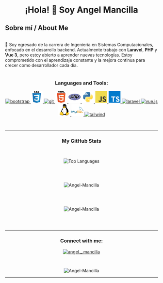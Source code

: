 <h1 align="center">¡Hola! 👋 Soy Angel Mancilla</h1>

<h2>Sobre mí / About Me</h2>
<br>
🚀 Soy egresado de la carrera de Ingeniería en Sistemas Computacionales, enfocado en el desarrollo backend.  
Actualmente trabajo con <strong>Laravel</strong>, <strong>PHP</strong> y <strong>Vue 3</strong>, pero estoy abierto a aprender nuevas tecnologías.  
Estoy comprometido con el aprendizaje constante y la mejora continua para crecer como desarrollador cada día.
<br><br>


<h3 align="center">Languages and Tools:</h3>
<p align="center">
  <a href="https://getbootstrap.com" target="_blank" rel="noreferrer">
    <img src="https://cdn.jsdelivr.net/gh/devicons/devicon/icons/bootstrap/bootstrap-original.svg" alt="bootstrap" width="40" height="40"/>
  </a>
  
  <a href="https://www.w3schools.com/css/" target="_blank" rel="noreferrer">
    <img src="https://raw.githubusercontent.com/devicons/devicon/master/icons/css3/css3-original-wordmark.svg" alt="css3" width="40" height="40"/>
  </a>

  <a href="https://git-scm.com/" target="_blank" rel="noreferrer">
    <img src="https://www.vectorlogo.zone/logos/git-scm/git-scm-icon.svg" alt="git" width="40" height="40"/>
  </a>

  <a href="https://www.w3.org/html/" target="_blank" rel="noreferrer">
    <img src="https://raw.githubusercontent.com/devicons/devicon/master/icons/html5/html5-original-wordmark.svg" alt="html5" width="40" height="40"/>
  </a>

  <a href="https://www.php.net" target="_blank" rel="noreferrer">
    <img src="https://raw.githubusercontent.com/devicons/devicon/master/icons/php/php-original.svg" alt="php" width="40" height="40"/>
  </a>

  <a href="https://www.python.org" target="_blank" rel="noreferrer">
    <img src="https://raw.githubusercontent.com/devicons/devicon/master/icons/python/python-original.svg" alt="python" width="40" height="40"/>
  </a>

  <a href="https://developer.mozilla.org/en-US/docs/Web/JavaScript" target="_blank" rel="noreferrer">
    <img src="https://raw.githubusercontent.com/devicons/devicon/master/icons/javascript/javascript-original.svg" alt="javascript" width="40" height="40"/>
  </a>

  <a href="https://www.typescriptlang.org/" target="_blank" rel="noreferrer">
    <img src="https://raw.githubusercontent.com/devicons/devicon/master/icons/typescript/typescript-original.svg" alt="typescript" width="40" height="40"/>
  </a>

  <a href="https://laravel.com" target="_blank" rel="noreferrer">
  <img src="https://cdn.simpleicons.org/laravel/FF2D20" alt="laravel" width="40" height="40"/>
  </a>

  <a href="https://vuejs.org/" target="_blank" rel="noreferrer">
  <img src="https://cdn.simpleicons.org/vue.js/4FC08D" alt="vue.js" width="40" height="40"/>
  </a>

  <a href="https://www.linux.org/" target="_blank" rel="noreferrer">
    <img src="https://raw.githubusercontent.com/devicons/devicon/master/icons/linux/linux-original.svg" alt="linux" width="40" height="40"/>
  </a>

  <a href="https://www.mysql.com/" target="_blank" rel="noreferrer">
    <img src="https://raw.githubusercontent.com/devicons/devicon/master/icons/mysql/mysql-original-wordmark.svg" alt="mysql" width="40" height="40"/>
  </a>

  <a href="https://tailwindcss.com/" target="_blank" rel="noreferrer">
    <img src="https://www.vectorlogo.zone/logos/tailwindcss/tailwindcss-icon.svg" alt="tailwind" width="40" height="40"/>
  </a>
</p>
<br>

<hr  width="100%" >

<h3 align="center">My GitHub Stats</h3>
<br>

<p align="center"> <img src="https://github-readme-stats.vercel.app/api/top-langs/?username=Angel-Mancilla&layout=compact&theme=radical" alt="Top Languages"/> </p>

<br><br>
<p align="center"><img src="https://github-readme-stats.vercel.app/api?username=Angel-Mancilla&show_icons=true&theme=dark&locale=en" alt="Angel-Mancilla" /></p>
<br><br>

<p align="center"><img src="https://streak-stats.demolab.com?user=Angel-Mancilla&theme=dark" alt="Angel-Mancilla" /></p>
<br><br>
<hr width="100%" >
<h3 align="center">Connect with me:</h3>
<p align="center">
<!--<a href="https://linkedin.com/in/anirudh-rai-072732220" target="blank"><img align="center" src="https://raw.githubusercontent.com/rahuldkjain/github-profile-readme-generator/master/src/images/icons/Social/linked-in-alt.svg" alt="anirudh-rai-072732220" height="30" width="40" /></a>-->
<!--<a href="https://stackoverflow.com/users/21304875" target="blank"><img align="center" src="https://raw.githubusercontent.com/rahuldkjain/github-profile-readme-generator/master/src/images/icons/Social/stack-overflow.svg" alt="21304875" height="30" width="40" /></a>
<a href="https://kaggle.com/anirudhrai693" target="blank"><img align="center" src="https://raw.githubusercontent.com/rahuldkjain/github-profile-readme-generator/master/src/images/icons/Social/kaggle.svg" alt="anirudhrai693" height="30" width="40" /></a>-->
<a href="https://instagram.com/angel._.mancilla" target="blank"><img align="center" src="https://raw.githubusercontent.com/rahuldkjain/github-profile-readme-generator/master/src/images/icons/Social/instagram.svg" alt="angel._.mancilla" height="30" width="40" /></a>
</p>
<br>

<p align="center"><img src="https://komarev.com/ghpvc/?username=Angel-Mancilla&label=Visitas%20al%20perfil&color=0e75b6&style=for-the-badge" alt="Angel-Mancilla" /></p>


------
